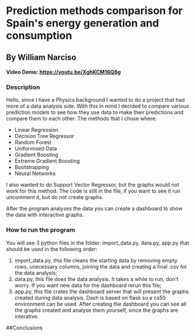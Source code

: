 # Prediction methods comparison for Spain's energy generation and consumption
## By William Narciso

#### Video Demo: https://youtu.be/XghKCM16Q8g

### Description
Hello, since I have a Physics background I wanted to do a project that had more of a data analysis side. With this in mind I decided to compare various prediction models to see how they use data to make their predictions and compare them to each other.
The methods that I chose where:
- Linear Regression
- Decision Tree Regressor
- Random Forest
- Uniformised Data
- Gradient Boosting
- Extreme Gradient Boosting
- Bootstrapping
- Neural Networks

I also wanted to do Support Vector Regressor, but the graphs would not work for this method. The code is still in the file, if you want to see it run uncomment it, but do not create graphs.

After the program analyses the data you can create a dashboard to show the data with interactive graphs.


### How to run the program
You will see 3 python files in the folder: import_data.py, data.py, app.py that should be used in the following order:
1. import_data.py, this file cleans the starting data by removing empty rows, unecessary columns, joining the data and creating a final .csv for the data analysis;
2. data.py, this file does the data analysis. It takes a while to run, don't worry. If you want new data for the dashboard rerun this file;
3. app.py, this file crates the dashboard server that will present the graphs created during data analysis. Dash is based on flask so a cs50 environment can be used.
After creating the dashboard you can see all the graphs created and analyse them yourself, since the graphs are interative.

##Conclusions

